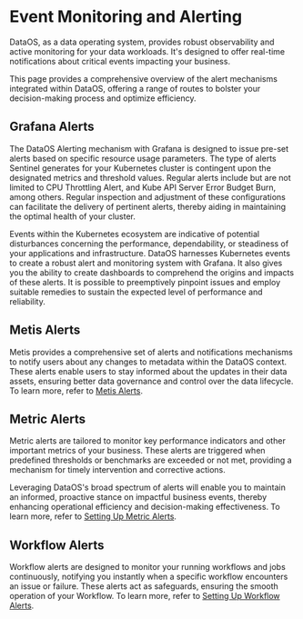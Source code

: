 # Event Monitoring and Alerting
DataOS, as a data operating system, provides robust observability and active monitoring for your data workloads. It's designed to offer real-time notifications about critical events impacting your business.

This page provides a comprehensive overview of the alert mechanisms integrated within DataOS, offering a range of routes to bolster your decision-making process and optimize efficiency. 

<!-- ## Dashboard Alerts

Dashboard alerts provide immediate notifications regarding significant changes or updates in your business performance metrics or other crucial dashboard data. To learn more, refer to [Setting Up Dashboard Alerts in Atlas](dataos_alerts/dashboard_alerts.md). -->

## Grafana Alerts

The DataOS Alerting mechanism with Grafana is designed to issue pre-set alerts based on specific resource usage parameters. The type of alerts Sentinel generates for your Kubernetes cluster is contingent upon the designated metrics and threshold values. Regular alerts include but are not limited to CPU Throttling Alert, and Kube API Server Error Budget Burn, among others. Regular inspection and adjustment of these configurations can facilitate the delivery of pertinent alerts, thereby aiding in maintaining the optimal health of your cluster.

Events within the Kubernetes ecosystem are indicative of potential disturbances concerning the performance, dependability, or steadiness of your applications and infrastructure. DataOS harnesses Kubernetes events to create a robust alert and monitoring system with Grafana. It also gives you the ability to create dashboards to comprehend the origins and impacts of these alerts. It is possible to preemptively pinpoint issues and employ suitable remedies to sustain the expected level of performance and reliability.

## Metis Alerts

Metis provides a comprehensive set of alerts and notifications mechanisms to notify users about any changes to metadata within the DataOS context. These alerts enable users to stay informed about the updates in their data assets, ensuring better data governance and control over the data lifecycle. To learn more, refer to [Metis Alerts](dataos_alerts/metis_alerts.md).  

## Metric Alerts

Metric alerts are tailored to monitor key performance indicators and other important metrics of your business. These alerts are triggered when predefined thresholds or benchmarks are exceeded or not met, providing a mechanism for timely intervention and corrective actions.

Leveraging DataOS's broad spectrum of alerts will enable you to maintain an informed, proactive stance on impactful business events, thereby enhancing operational efficiency and decision-making effectiveness. To learn more, refer to [Setting Up Metric Alerts](dataos_alerts/metric_alerts.md).

## Workflow Alerts

Workflow alerts are designed to monitor your running workflows and jobs continuously, notifying you instantly when a specific workflow encounters an issue or failure. These alerts act as safeguards, ensuring the smooth operation of your Workflow. To learn more, refer to [Setting Up Workflow Alerts](dataos_alerts/workflow_alerts.md).
